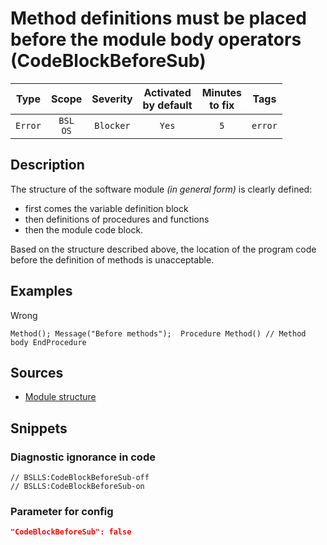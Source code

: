 # Method definitions must be placed before the module body operators (CodeBlockBeforeSub)

 Type | Scope | Severity | Activated<br>by default | Minutes<br>to fix | Tags 
 :-: | :-: | :-: | :-: | :-: | :-: 
 `Error` | `BSL`<br>`OS` | `Blocker` | `Yes` | `5` | `error` 

<!-- Блоки выше заполняются автоматически, не трогать -->
## Description

<!-- Описание диагностики заполняется вручную. Необходимо понятным языком описать смысл и схему работу -->

The structure of the software module *(in general form)* is clearly defined:

- first comes the variable definition block
- then definitions of procedures and functions
- then the module code block.

Based on the structure described above, the location of the program code before the definition of methods is unacceptable.

## Examples

<!-- В данном разделе приводятся примеры, на которые диагностика срабатывает, а также можно привести пример, как можно исправить ситуацию -->

Wrong

```bsl
Method(); Message("Before methods");  Procedure Method() // Method body EndProcedure
```

## Sources

<!-- Необходимо указывать ссылки на все источники, из которых почерпнута информация для создания диагностики -->

- [Module structure](https://its.1c.ru/db/v8std/content/455/hdoc)

## Snippets

<!-- Блоки ниже заполняются автоматически, не трогать -->
### Diagnostic ignorance in code

```bsl
// BSLLS:CodeBlockBeforeSub-off
// BSLLS:CodeBlockBeforeSub-on
```

### Parameter for config

```json
"CodeBlockBeforeSub": false
```
